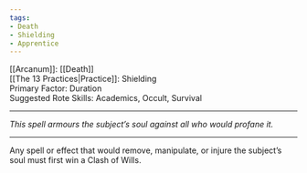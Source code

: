 ```yaml
---
tags:
- Death
- Shielding
- Apprentice
---
```


[[Arcanum]]: [[Death]]\
[[The 13 Practices|Practice]]: Shielding\
Primary Factor: Duration\
Suggested Rote Skills: Academics, Occult, Survival

---

_This spell armours the subject’s soul against all who would profane it._

---

Any spell or effect that would remove, manipulate, or injure the subject’s soul must first win a Clash of Wills.
